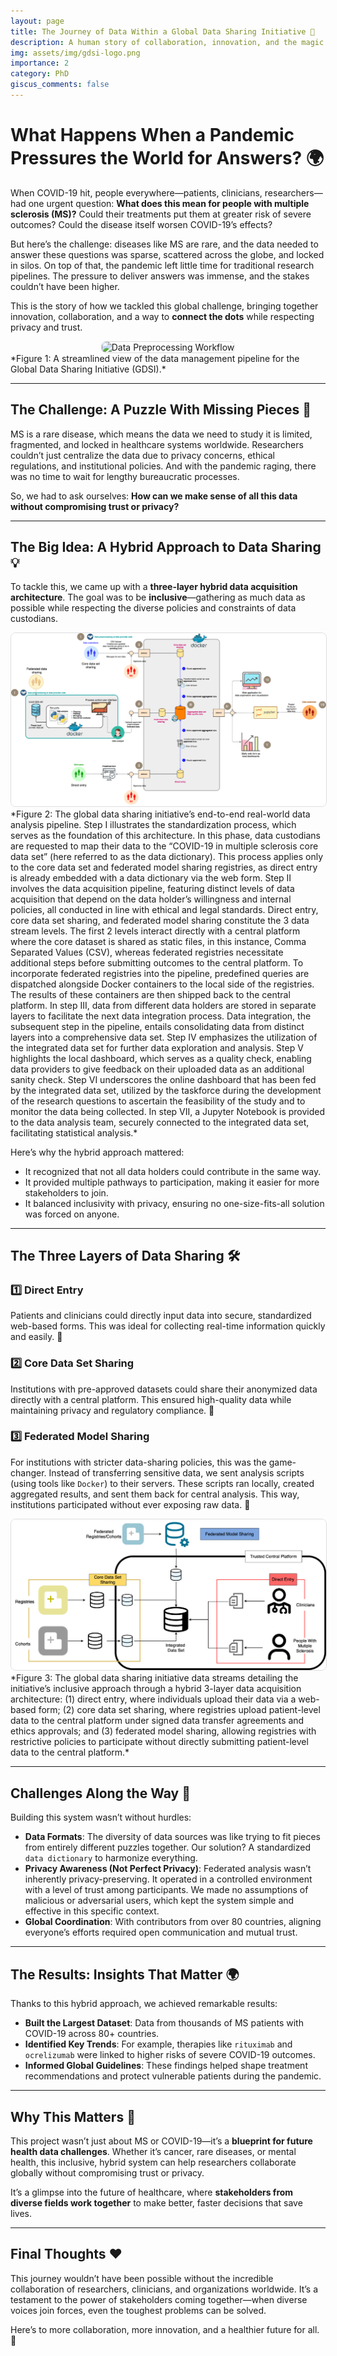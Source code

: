 ```yaml
---
layout: page
title: The Journey of Data Within a Global Data Sharing Initiative 🚀
description: A human story of collaboration, innovation, and the magic of federated data analysis.
img: assets/img/gdsi-logo.png
importance: 2
category: PhD
giscus_comments: false
---
```


# What Happens When a Pandemic Pressures the World for Answers? 🌍

When COVID-19 hit, people everywhere—patients, clinicians, researchers—had one urgent question: **What does this mean for people with multiple sclerosis (MS)?** Could their treatments put them at greater risk of severe outcomes? Could the disease itself worsen COVID-19’s effects?

But here’s the challenge: diseases like MS are rare, and the data needed to answer these questions was sparse, scattered across the globe, and locked in silos. On top of that, the pandemic left little time for traditional research pipelines. The pressure to deliver answers was immense, and the stakes couldn’t have been higher.

This is the story of how we tackled this global challenge, bringing together innovation, collaboration, and a way to **connect the dots** while respecting privacy and trust.

<div style="text-align: center;">
  <img src="/assets/img/gdsi-infra.png" alt="Data Preprocessing Workflow" style="max-width: 100%; height: auto; border: 1px solid #ddd; border-radius: 8px;">
</div>
*Figure 1: A streamlined view of the data management pipeline for the Global Data Sharing Initiative (GDSI).*

---

## The Challenge: A Puzzle With Missing Pieces 🧩

MS is a rare disease, which means the data we need to study it is limited, fragmented, and locked in healthcare systems worldwide. Researchers couldn’t just centralize the data due to privacy concerns, ethical regulations, and institutional policies. And with the pandemic raging, there was no time to wait for lengthy bureaucratic processes.

So, we had to ask ourselves: **How can we make sense of all this data without compromising trust or privacy?**

---

## The Big Idea: A Hybrid Approach to Data Sharing 💡

To tackle this, we came up with a **three-layer hybrid data acquisition architecture**. The goal was to be **inclusive**—gathering as much data as possible while respecting the diverse policies and constraints of data custodians.

<div style="text-align: center;">
  <img src="/assets/img/gdsi-flow.png" alt="Data Preprocessing Workflow" style="max-width: 100%; height: auto; border: 1px solid #ddd; border-radius: 8px;">
</div>
*Figure 2: The global data sharing initiative’s end-to-end real-world data analysis pipeline. Step I illustrates the standardization process, which serves as the foundation of this architecture. In this phase, data custodians are requested to map their data to the “COVID-19 in multiple sclerosis core data set” (here referred to as the data dictionary). This process applies only to the core data set and federated model sharing registries, as direct entry is already embedded with a data dictionary via the web form. Step II involves the data acquisition pipeline, featuring distinct levels of data acquisition that depend on the data holder’s willingness and internal policies, all conducted in line with ethical and legal standards. Direct entry, core data set sharing, and federated model sharing constitute the 3 data stream levels. The first 2 levels interact directly with a central platform where the core dataset is shared as static files, in this instance, Comma Separated Values (CSV), whereas federated registries necessitate additional steps before submitting outcomes to the central platform. To incorporate federated registries into the pipeline, predefined queries are dispatched alongside Docker containers to the local side of the registries. The results of these containers are then shipped back to the central platform. In step III, data from different data holders are stored in separate layers to facilitate the next data integration process. Data integration, the subsequent step in the pipeline, entails consolidating data from distinct layers into a comprehensive data set. Step IV emphasizes the utilization of the integrated data set for further data exploration and analysis. Step V highlights the local dashboard, which serves as a quality check, enabling data providers to give feedback on their uploaded data as an additional sanity check. Step VI underscores the online dashboard that has been fed by the integrated data set, utilized by the taskforce during the development of the research questions to ascertain the feasibility of the study and to monitor the data being collected. In step VII, a Jupyter Notebook is provided to the data analysis team, securely connected to the integrated data set, facilitating statistical analysis.*

Here’s why the hybrid approach mattered:

- It recognized that not all data holders could contribute in the same way.
- It provided multiple pathways to participation, making it easier for more stakeholders to join.
- It balanced inclusivity with privacy, ensuring no one-size-fits-all solution was forced on anyone.

---

## The Three Layers of Data Sharing 🛠️

### 1️⃣ **Direct Entry**

Patients and clinicians could directly input data into secure, standardized web-based forms. This was ideal for collecting real-time information quickly and easily. 📝

### 2️⃣ **Core Data Set Sharing**

Institutions with pre-approved datasets could share their anonymized data directly with a central platform. This ensured high-quality data while maintaining privacy and regulatory compliance. 🔄

### 3️⃣ **Federated Model Sharing**

For institutions with stricter data-sharing policies, this was the game-changer. Instead of transferring sensitive data, we sent analysis scripts (using tools like `Docker`) to their servers. These scripts ran locally, created aggregated results, and sent them back for central analysis. This way, institutions participated without ever exposing raw data. 🧠

<div style="text-align: center;">
  <img src="/assets/img/gds-arch.png" alt="Data Preprocessing Workflow" style="max-width: 100%; height: auto; border: 1px solid #ddd; border-radius: 8px;">
</div>
*Figure 3: The global data sharing initiative data streams detailing the initiative’s inclusive approach through a hybrid 3-layer data acquisition architecture: (1) direct entry, where individuals upload their data via a web-based form; (2) core data set sharing, where registries upload patient-level data to the central platform under signed data transfer agreements and ethics approvals; and (3) federated model sharing, allowing registries with restrictive policies to participate without directly submitting patient-level data to the central platform.*

---

## Challenges Along the Way 🚧

Building this system wasn’t without hurdles:

- **Data Formats**: The diversity of data sources was like trying to fit pieces from entirely different puzzles together. Our solution? A standardized `data dictionary` to harmonize everything.
- **Privacy Awareness (Not Perfect Privacy)**: Federated analysis wasn’t inherently privacy-preserving. It operated in a controlled environment with a level of trust among participants. We made no assumptions of malicious or adversarial users, which kept the system simple and effective in this specific context.
- **Global Coordination**: With contributors from over 80 countries, aligning everyone’s efforts required open communication and mutual trust.

---

## The Results: Insights That Matter 🌍

Thanks to this hybrid approach, we achieved remarkable results:

- **Built the Largest Dataset**: Data from thousands of MS patients with COVID-19 across 80+ countries.
- **Identified Key Trends**: For example, therapies like `rituximab` and `ocrelizumab` were linked to higher risks of severe COVID-19 outcomes.
- **Informed Global Guidelines**: These findings helped shape treatment recommendations and protect vulnerable patients during the pandemic.

---

## Why This Matters 🌟

This project wasn’t just about MS or COVID-19—it’s a **blueprint for future health data challenges**. Whether it’s cancer, rare diseases, or mental health, this inclusive, hybrid system can help researchers collaborate globally without compromising trust or privacy.

It’s a glimpse into the future of healthcare, where **stakeholders from diverse fields work together** to make better, faster decisions that save lives.

---

## Final Thoughts ❤️

This journey wouldn’t have been possible without the incredible collaboration of researchers, clinicians, and organizations worldwide. It’s a testament to the power of stakeholders coming together—when diverse voices join forces, even the toughest problems can be solved.

Here’s to more collaboration, more innovation, and a healthier future for all. 💪
